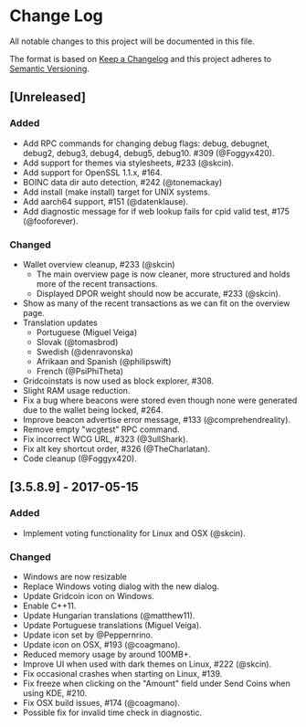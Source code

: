 # Change Log
All notable changes to this project will be documented in this file.

The format is based on [Keep a Changelog](http://keepachangelog.com/)
and this project adheres to [Semantic Versioning](http://semver.org/).

## [Unreleased]
### Added
 - Add RPC commands for changing debug flags: debug, debugnet, debug2, debug3,
   debug4, debug5, debug10. #309 (@Foggyx420).
 - Add support for themes via stylesheets, #233 (@skcin).
 - Add support for OpenSSL 1.1.x, #164.
 - BOINC data dir auto detection, #242 (@tonemackay)
 - Add install (make install) target for UNIX systems.
 - Add aarch64 support, #151 (@datenklause).
 - Add diagnostic message for if web lookup fails for cpid valid test,
   #175 (@fooforever).

### Changed
 - Wallet overview cleanup, #233 (@skcin)
   - The main overview page is now cleaner, more structured and holds more of
     the recent transactions.
   - Displayed DPOR weight should now be accurate, #233 (@skcin).
 - Show as many of the recent transactions as we can fit on the overview page.
 - Translation updates
   - Portuguese (Miguel Veiga)
   - Slovak (@tomasbrod)
   - Swedish (@denravonska)
   - Afrikaan and Spanish (@philipswift)
   - French (@PsiPhiTheta)
 - Gridcoinstats is now used as block explorer, #308.
 - Slight RAM usage reduction.
 - Fix a bug where beacons were stored even though none were generated due
   to the wallet being locked, #264.
 - Improve beacon advertise error message, #133 (@comprehendreality).
 - Remove empty "wcgtest" RPC command.
 - Fix incorrect WCG URL, #323 (@3ullShark).
 - Fix alt key shortcut order, #326 (@TheCharlatan).
 - Code cleanup (@Foggyx420).

## [3.5.8.9] - 2017-05-15
### Added
- Implement voting functionality for Linux and OSX (@skcin).

### Changed
- Windows are now resizable 
- Replace Windows voting dialog with the new dialog.
- Update Gridcoin icon on Windows.
- Enable C++11.
- Update Hungarian translations (@matthew11).
- Update Portuguese translations (Miguel Veiga).
- Update icon set by @Peppernrino.
- Update icon on OSX, #193 (@coagmano).
- Reduced memory usage by around 100MB+.
- Improve UI when used with dark themes on Linux, #222 (@skcin).
- Fix occasional crashes when starting on Linux, #139.
- Fix freeze when clicking on the "Amount" field under Send Coins when using
  KDE, #210.
- Fix OSX build issues, #174 (@coagmano).
- Possible fix for invalid time check in diagnostic.
